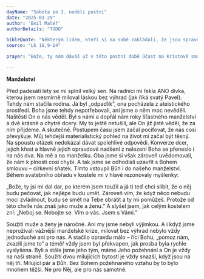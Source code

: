 ```yaml
---
dayName: "Sobota po 3. neděli postní"
date: "2025-03-29"
author: 'Emil Maléř'
authorDetails: "TODO"

bibleQuote: "Některým lidem, kteří si na sobě zakládali, že jsou spravedliví, a ostatními pohrdali, řekl Ježíš toto podobenství: „Dva lidé šli do chrámu, aby se modlili; jeden byl farizeus a druhý celník. Farizeus se postavil a modlil se v duchu takto: »Bože, děkuji ti, že nejsem jako ostatní lidé: lupiči, podvodníci, cizoložníci nebo i jako tamhleten celník. Postím se dvakrát za týden, odvádím desátky ze všech svých příjmů.« Celník však zůstal stát vzadu a neodvažoval se ani pozdvihnout oči k nebi, ale bil se v prsa a říkal: »Bože, buď milostiv mně hříšnému!« Říkám vám: Celník se vrátil domů ospravedlněn, ne však farizeus. Neboť každý, kdo se povyšuje, bude ponížen, a kdo se ponižuje, bude povýšen.“"
source: "Lk 18,9-14"

prayer: "Bože, ty nám dáváš už v této postní době účast na Kristově smrti a vzkříšení; pomáhej nám, ať se dobře připravíme na slavení velikonoc, abychom plně prožívali radost z našeho vykoupení. Skrze tvého Syna…"

---
```


**Manželství**

Před padesáti lety se mi splnil velký sen. Na radnici mi řekla ANO dívka, kterou jsem nesmírně miloval láskou bez výhrad (jak říká svatý Pavel). Tehdy nám stačila rodina. Já byl „odpadlík“, ona pocházela z ateistického prostředí. Boha jsme tehdy nepotřebovali, ani jsme o něm moc nevěděli. Naštěstí On o nás věděl. Byl s námi a dopřál nám roky šťastného manželství a dvě krásné a chytré dcery. My to ještě netušili, ale On již jistě věděl, že za ním přijdeme. A skutečně. Postupem času jsem začal pociťovat, že nás cosi převyšuje. Můj tehdejší materialistický pohled na život mi začal být těsný. Na spoustu otázek nedokázal dávat spolehlivé odpovědi. Konverze dcer, jejich křest a hlavně jejich opravdové nadšení z nalezení Boha se přeneslo i na nás dva. Na mě a na manželku. Oba jsme si však zároveň uvědomovali, že nám k plnosti cosi chybí. A tak jsme se odhodlali uzavřít s Bohem smlouvu – církevní sňatek. Tímto vstoupil Bůh i do našeho manželství. Během svatebního obřadu v kostele  mi v hlavě  rezonovaly myšlenky:

„Bože, ty jsi mi dal dar, po kterém jsem toužil a já ti teď chci slíbit, že o něj budu pečovat, jak nejlépe budu umět. Zároveň vím, že když něco nebudu moci zvládnout, budu se smět na Tebe obrátit a ty mi pomůžeš. Protože od této chvíle nás znáš jako muže a ženu.“ A slyšel jsem, jak celým kostelem zní: „Neboj se. Nebojte se. Vím o vás. Jsem s Vámi.“

Soužití muže a ženy je náročné. Ani my jsme nebyli výjimkou. A i když jsme neprožívali vážnější manželské krize, milovat bez výhrad nebylo vždy jednoduché ani pro nás. A stačilo opravdu málo – říci Bohu, „pomoz nám, zkazili jsme to“ a téměř vždy jsem byl překvapen, jak prosba byla rychle vyslyšena. Byli a stále jsme jeho tým, máme Jeho požehnání a On je vždy na naší straně. Soužití dvou milujících bytostí je vždy snazší, když jsou na něj tři. Milující pár a Bůh. Bez Bohem požehnaného vztahu by to bylo mnohem těžší. Ne pro Něj, ale pro nás samotné.

